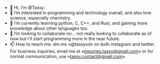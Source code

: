 - 👋 Hi, I’m @Tassy
- 👀 I’m interested in programming and technology overall, and also love science, especially chemistry.
- 🌱 I’m currently learning python, C, C++, and Rust, and gaining more knowledge about other languages too.
- 💞️ I’m looking to collaborate on... not really looking to collaborate as of now but i'll start programming more in the near future.
- 📫 How to reach me: dm me «@tassyxd» on both instagram and twitter. For business inquiries, email me at «inquiries.tassy@gmail.com» or for normal communication, use «tassy.contact@gmail.com».
